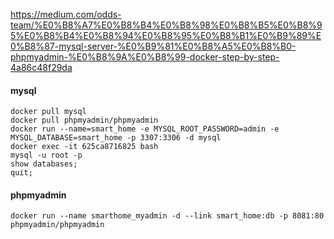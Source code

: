 https://medium.com/odds-team/%E0%B8%A7%E0%B8%B4%E0%B8%98%E0%B8%B5%E0%B8%95%E0%B8%B4%E0%B8%94%E0%B8%95%E0%B8%B1%E0%B9%89%E0%B8%87-mysql-server-%E0%B9%81%E0%B8%A5%E0%B8%B0-phpmyadmin-%E0%B8%9A%E0%B8%99-docker-step-by-step-4a86c48f29da
#### mysql
```
docker pull mysql
docker pull phpmyadmin/phpmyadmin
docker run --name=smart_home -e MYSQL_ROOT_PASSWORD=admin -e MYSQL_DATABASE=smart_home -p 3307:3306 -d mysql
docker exec -it 625ca8716825 bash
mysql -u root -p
show databases;
quit;
```

#### phpmyadmin
```
docker run --name smarthome_myadmin -d --link smart_home:db -p 8081:80 phpmyadmin/phpmyadmin
```
